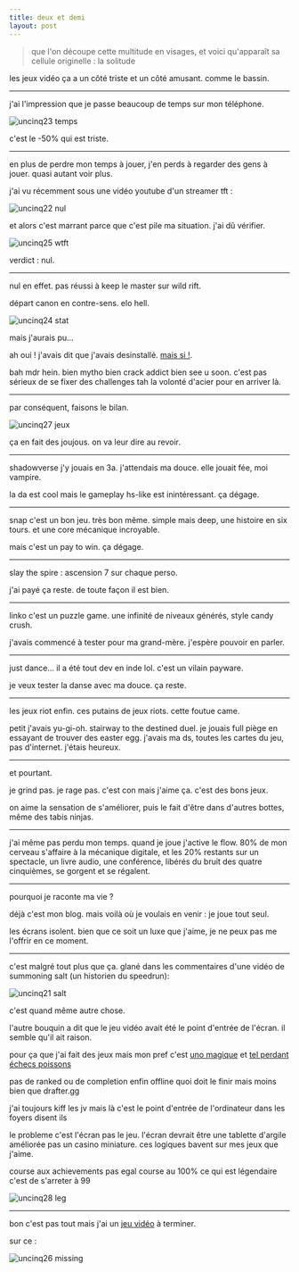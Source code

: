 ```yaml
---
title: deux et demi
layout: post
---
```


> que l'on découpe cette multitude en visages, et voici qu'apparaît sa cellule originelle : la solitude

les jeux vidéo ça a un côté triste et un côté amusant. 
comme le bassin.

---

j'ai l'impression que je passe beaucoup de temps sur mon téléphone.

![uncinq23](/img/uncinq23.png) temps

c'est le -50% qui est triste.

---

en plus de perdre mon temps à jouer, j'en perds à regarder des gens à jouer.
quasi autant voir plus.

j'ai vu récemment sous une vidéo youtube d'un streamer tft :

![uncinq22](/img/uncinq22.png) nul

et alors c'est marrant parce que c'est pile ma situation.
j'ai dû vérifier.

![uncinq25](/img/uncinq25.png) wtft

verdict : nul.

---

nul en effet. pas réussi à keep le master sur wild rift.

départ canon en contre-sens. elo hell. 

![uncinq24](/img/uncinq24.png) stat

mais j'aurais pu...

ah oui ! j'avais dit que j'avais desinstallé. [mais si !](un_sur_cinq_trois.html).

bah mdr hein. bien mytho bien crack addict bien see u soon.
c'est pas sérieux de se fixer des challenges tah la volonté d'acier pour en arriver là.

---

par conséquent, faisons le bilan.

![uncinq27](/img/uncinq27.png) jeux

ça en fait des joujous. on va leur dire au revoir.

---

shadowverse j'y jouais en 3a. 
j'attendais ma douce. 
elle jouait fée, moi vampire. 

la da est cool mais le gameplay hs-like est inintéressant.
ça dégage.

---

snap c'est un bon jeu. très bon même.
simple mais deep, une histoire en six tours.
et une core mécanique incroyable.

mais c'est un pay to win.
ça dégage.

---

slay the spire :
ascension 7 sur chaque perso.

j'ai payé ça reste.
de toute façon il est bien.

---

linko c'est un puzzle game.
une infinité de niveaux générés, style candy crush.

j'avais commencé à tester pour ma grand-mère.
j'espère pouvoir en parler.

---

just dance...
il a été tout dev en inde lol.
c'est un vilain payware.

je veux tester la danse avec ma douce.
ça reste.

---

les jeux riot enfin.
ces putains de jeux riots.
cette foutue came.

petit j'avais yu-gi-oh.
stairway to the destined duel.
je jouais full piège en essayant de trouver des easter egg. 
j'avais ma ds, toutes les cartes du jeu, pas d'internet. 
j'étais heureux.

---

et pourtant.

je grind pas. 
je rage pas.
c'est con mais j'aime ça.
c'est des bons jeux.

on aime la sensation de s'améliorer,
puis le fait d'être dans d'autres bottes,
même des tabis ninjas.

---

j'ai même pas perdu mon temps.
quand je joue j'active le flow.
80% de mon cerveau s'affaire à la mécanique digitale,
et les 20% restants
sur un spectacle,
un livre audio,
une conférence,
libérés du bruit des quatre cinquièmes,
se gorgent et se régalent.

---

pourquoi je raconte ma vie ?

déjà c'est mon blog.
mais voilà où je voulais en venir :
je joue tout seul.

les écrans isolent.
bien que ce soit un luxe que j'aime,
je ne peux pas me l'offrir en ce moment.

---

c'est malgré tout plus que ça.
glané dans les commentaires d'une vidéo de summoning salt (un historien du speedrun):

![uncinq21](/img/uncinq21.png) salt

c'est quand même autre chose.

l'autre bouquin a dit que le jeu vidéo avait été le point d'entrée de l'écran.
il semble qu'il ait raison.

pour ça que j'ai fait des jeux
mais mon pref c'est [uno magique](autre/jeux/uno_magique.html)
et [tel perdant](autre/jeux/tel_perdant.html)
[échecs poissons](autre/jeux/echecs_poissons.html)

pas de ranked ou de completion enfin offline quoi
doit le finir mais moins bien que drafter.gg

j'ai toujours kiff les jv mais là
c'est le point d'entrée de l'ordinateur dans les foyers disent ils

le probleme c'est l'écran pas le jeu.
l'écran devrait être une tablette d'argile améliorée pas un casino miniature.
ces logiques bavent sur mes jeux que j'aime.

course aux achievements
pas egal course au 100%
ce qui est légendaire c'est de s'arreter à 99

![uncinq28](/img/uncinq28.png) leg

---

bon c'est pas tout
mais j'ai un [jeu vidéo](autre/jeux/jumelio.html)
à terminer.

sur ce :

![uncinq26](/img/uncinq26.jpeg) missing


